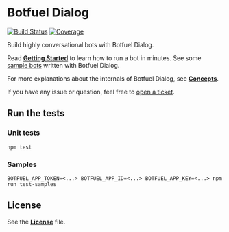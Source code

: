 # Botfuel Dialog

[![Build Status](https://travis-ci.com/Botfuel/botfuel-dialog.svg?token=DzdpA2xzqKcvBPt7ExGD&branch=master)](https://travis-ci.com/Botfuel/botfuel-dialog)
[![Coverage](https://codecov.io/gh/Botfuel/botfuel-dialog/branch/master/graph/badge.svg)](https://codecov.io/gh/Botfuel/botfuel-dialog)

Build highly conversational bots with Botfuel Dialog.

Read [**Getting Started**](https://docs.botfuel.io/dialog/getting-started) to learn how to run a bot in minutes.
See some [sample bots](https://github.com/topics/botfuel-dialog-samples) written with Botfuel Dialog.

For more explanations about the internals of Botfuel Dialog, see [**Concepts**](https://docs.botfuel.io/dialog/concepts).

If you have any issue or question, feel free to [open a ticket](https://github.com/Botfuel/botfuel-dialog/issues).

## Run the tests

### Unit tests
```shell
npm test
```

### Samples
```
BOTFUEL_APP_TOKEN=<...> BOTFUEL_APP_ID=<...> BOTFUEL_APP_KEY=<...> npm run test-samples
```

## License

See the [**License**](LICENSE.md) file.

